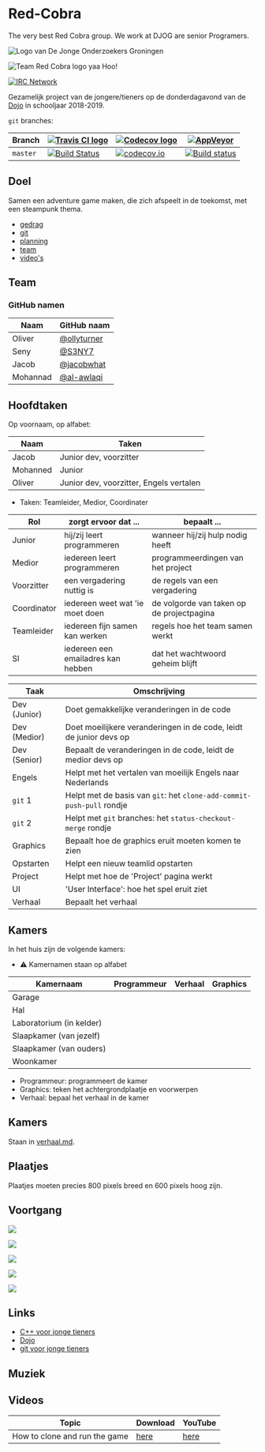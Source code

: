 # Red-Cobra

The very best Red Cobra group. We work at DJOG are senior Programers.

![Logo van De Jonge Onderzoekers Groningen](plaatjes/djog.png)

![Team Red Cobra logo yaa Hoo!](plaatjes/red_cobra.png)

[![IRC Network](https://img.shields.io/badge/irc-%23Red-Cobra-blue.svg "IRC Freenode")](https://webchat.freenode.net/?channels=Red-Cobra)

Gezamelijk project van de jongere/tieners 
op de donderdagavond van de [Dojo](https://github.com/richelbilderbeek/Dojo) in schooljaar 2018-2019.

`git` branches:

Branch|[![Travis CI logo](plaatjes/travis.png)](https://travis-ci.org)|[![Codecov logo](plaatjes/codecov.png)](https://www.codecov.io)|[![AppVeyor](plaatjes/appveyor.png)](https://www.appveyor.com/)
---|---|---|---
`master`|[![Build Status](https://travis-ci.org/richelbilderbeek/Red-Cobra.svg?branch=master)](https://travis-ci.org/richelbilderbeek/Red-Cobra/branches) | [![codecov.io](https://codecov.io/github/richelbilderbeek/Red-Cobra/coverage.svg?branch=master)](https://codecov.io/github/richelbilderbeek/Red-Cobra?branch=master)|[![Build status](https://ci.appveyor.com/api/projects/status/kmy0bqe0kcmwfjjx/branch/master?svg=true)](https://ci.appveyor.com/project/richelbilderbeek/djog-nanos-2018/branch/master)

## Doel

Samen een adventure game maken, die zich afspeelt in de toekomst, met
een steampunk thema.

  * [gedrag](doc/gedrag.md)
  * [git](doc/git.md)
  * [planning](doc/planning.md)
  * [team](team/README.md)
  * [video's](doc/videos.md)

## Team

### GitHub namen

Naam    |GitHub naam
--------|------------------
Oliver  |[@ollyturner](https://github.com/ollyturner)
Seny    |[@S3NY7](https://github.com/S3NY7)
Jacob   |[@jacobwhat](https://github.com/jacobwhat)
Mohannad|[@al-awlaqi](https://github.com/al-awlaqi)

## Hoofdtaken

Op voornaam, op alfabet:

Naam    |Taken
--------|----------------------------
Jacob   |Junior dev, voorzitter
Mohanned|Junior
Oliver  |Junior dev, voorzitter, Engels vertalen

 * Taken: Teamleider, Medior, Coordinater

Rol         | zorgt ervoor dat ...               | bepaalt ...
------------|------------------------------------|------------------------------------------
Junior      | hij/zij leert programmeren         | wanneer hij/zij hulp nodig heeft
Medior      | iedereen leert programmeren        | programmeerdingen van het project
Voorzitter  | een vergadering nuttig is          | de regels van een vergadering
Coordinator | iedereen weet wat 'ie moet doen    | de volgorde van taken op de projectpagina
Teamleider  | iedereen fijn samen kan werken     | regels hoe het team samen werkt
SI          | iedereen een emailadres kan hebben | dat het wachtwoord geheim blijft

Taak|Omschrijving
---|---
Dev (Junior)|Doet gemakkelijke veranderingen in de code
Dev (Medior)|Doet moeilijkere veranderingen in de code, leidt de junior devs op
Dev (Senior)|Bepaalt de veranderingen in de code, leidt de medior devs op
Engels|Helpt met het vertalen van moeilijk Engels naar Nederlands
`git` 1|Helpt met de basis van `git`: het `clone-add-commit-push-pull` rondje
`git` 2|Helpt met `git` branches: het `status-checkout-merge` rondje
Graphics|Bepaalt hoe de graphics eruit moeten komen te zien
Opstarten|Helpt een nieuw teamlid opstarten
Project|Helpt met hoe de 'Project' pagina werkt
UI|'User Interface': hoe het spel eruit ziet
Verhaal|Bepaalt het verhaal

## Kamers

In het huis zijn de volgende kamers:

 * :warning: Kamernamen staan op alfabet

Kamernaam               |Programmeur | Verhaal |Graphics
------------------------|----------- |---------|-------------
Garage                  |            |         | 
Hal                     |            |         | 
Laboratorium (in kelder)|            |         | 
Slaapkamer (van jezelf) |            |         | 
Slaapkamer (van ouders) |            |         | 
Woonkamer               |            |         |         


 * Programmeur: programmeert de kamer
 * Graphics: teken het achtergrondplaatje en voorwerpen
 * Verhaal: bepaal het verhaal in de kamer

## Kamers

Staan in [verhaal.md](verhaal.md).

## Plaatjes

Plaatjes moeten precies 800 pixels breed en 600 pixels hoog zijn.

## Voortgang

![](plaatjes/20190606.png)

![](plaatjes/20190322.png)

![](plaatjes/20190222.png)

![](plaatjes/20190221.png)

![](plaatjes/20190212.png)

## Links

 * [C++ voor jonge tieners](https://github.com/richelbilderbeek/cpp_voor_jonge_tieners)
 * [Dojo](https://github.com/richelbilderbeek/Dojo)
 * [git voor jonge tieners](https://github.com/richelbilderbeek/git_voor_jonge_tieners)

## Muziek

## Videos

Topic                         | Download                                                  | YouTube
------------------------------|-----------------------------------------------------------|-----------------------------------
How to clone and run the game | [here](http://richelbilderbeek.nl/red_cobra_20191003.mkv) | [here](https://youtu.be/DFf1yFmI9LQ)
